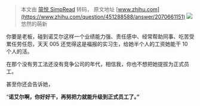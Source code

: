 > 本文由 [简悦 SimpRead](http://ksria.com/simpread/) 转码， 原文地址 [www.zhihu.com](https://www.zhihu.com/question/451288588/answer/2070661151) ![](https://pic2.zhimg.com/v2-56ec03851715752a832e2f3a2b5a94a5_xs.jpg?source=1940ef5c)悠然的萌新​

你要是老板，碰到诺艾尔这样一个业绩能力强、责任感中、经常帮助同事、吃苦受累任劳任怨，天天 005 还觉得这是福报的实习生，给她半个人的工资她能干 10 个人的活。

在那个没有劳工法还没有竞争公司的年代，相信我，你也不想把她提拔为正式员工。

甚至你还会告诉她，

“**诺艾尔啊，你好好干，再努把力就能升级到正式员工了。”**
